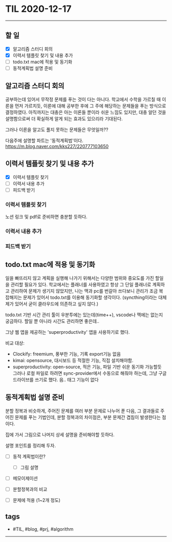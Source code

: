 # TIL 2020-12-17

--------------------------

## 할 일

- [x] 알고리즘 스터디 회의
- [x] 이력서 템플릿 찾기 및 내용 추가
- [ ] todo.txt mac에 적용 및 동기화
- [ ] 동적계획법 설명 준비

## 알고리즘 스터디 회의

공부하는데 있어서 무작정 문제를 푸는 것이 다는 아니다. 학교에서 수학을 가르칠 때 이론을 먼저 가르치듯, 이론에 대해 공부한 후에 그 주에 해당하는 문제들을 푸는 방식으로 결정하였다.
아직까지는 대충은 아는 이론들 뿐이라 쉬운 느낌도 있지만, 대충 알던 것을 설명함으로써 더 확실하게 알게 되는 효과도 있으리라 기대된다.

그러나 이론을 알고도 풀지 못하는 문제들은 무엇일까??

다음주에 설명할 파트는 '동적계획법'이다. 
https://m.blog.naver.com/kks227/220777103650




## 이력서 템플릿 찾기 및 내용 추가

- [x] 이력서 템플릿 찾기
- [ ] 이력서 내용 추가
- [ ] 피드백 받기

### 이력서 템플릿 찾기

노션 링크 및 pdf로 준비하면 충분할 듯하다.



### 이력서 내용 추가
### 피드백 받기


## todo.txt mac에 적용 및 동기화

일을 빠뜨리지 않고 계획을 실행해 나가기 위해서는 다양한 범위와 중요도를 가진 할일을 관리할 필요가 있다. 학교에서는 플래너를 사용하였고 항상 그 단일 플래너로 계획하고 관리하여 문제가 생기지 않았지만, 나는 맥과 pc를 번갈아 쓰다보니 관리가 조금 복잡해지는 문제가 있어서 todo.txt를 이용해 동기화할 생각이다. (syncthing이라는 대체제가 있어서 굳이 클라우드에 의존하고 싶지 않다.)

todo.txt 기반 시간 관리 툴이 우분투에는 있는데(time++), vscode나 맥에는 없는지 궁금하다. 할일 뿐 아니라 시간도 관리하면 좋은데..

그냥 웹 앱을 제공하는 'superproductivity' 앱을 사용하기로 했다.

비교 대상:
- Clockify: freemium, 풍부한 기능, 기록 export기능 없음
- kimai: opensource, 대시보드 등 적절한 기능, 직접 설치해야함.
- superproductivity: open-source, 적은 기능, 파일 기반 쉬운 동기화 가능할듯
그러나 로컬 파일로 하려면 sync-provider에서 수동으로 해줘야 하는데, 그냥 구글 드라이브를 쓰기로 했다.
음.. 태그 기능이 없다




## 동적계획법 설명 준비

분할 정복과 비슷하게, 주어진 문제를 여러 부분 문제로 나누어 푼 다음, 그 결과들로 주어진 문제를 푸는 기법인데, 분할 정복과의 차이점은, 부분 문제간 겹침이 발생한다는 점이다.

집에 가서 그림으로 나머지 상세 설명을 준비해야할 듯하다.

설명 포인트를 정리해 두자.
- [ ] 동적 계획법이란?
  - [ ] 그림 설명
- [ ] 메모이제이션
- [ ] 분할정복과의 비교
- [ ] 문제에 적용 (1~2개 정도)








## tags
- \#TIL, \#blog, \#prj, \#algorithm

--------------------------

